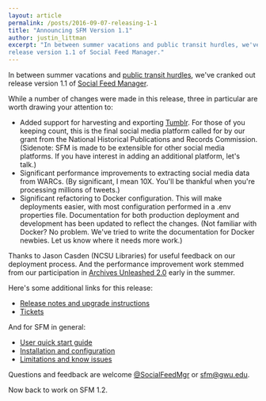 ```yaml
---
layout: article
permalink: /posts/2016-09-07-releasing-1-1
title: "Announcing SFM Version 1.1"
author: justin_littman 
excerpt: "In between summer vacations and public transit hurdles, we've cranked out 
release version 1.1 of Social Feed Manager."
---
```


In between summer vacations and [public transit hurdles](http://www.wmata.com/rail/safetrack.cfm), we've cranked out 
release version 1.1 of [Social Feed Manager](http://sfm.readthedocs.io/en/latest/index.html). 

While a number of changes were made in this release, three in particular are 
worth drawing your attention to:

* Added support for harvesting and exporting [Tumblr](https://www.tumblr.com).
  For those of you keeping count, this is the final social media platform 
  called for by our grant from the National Historical Publications and Records Commission. 
  (Sidenote: SFM is made to be extensible for other social media platforms. 
  If you have interest in adding an additional platform, let's talk.)
* Significant performance improvements to extracting social media data 
  from WARCs. (By significant, I mean 10X. You'll be thankful when
  you're processing millions of tweets.)
* Significant refactoring to Docker configuration. This will make deployments 
  easier, with most configuration performed in a .env properties file. 
  Documentation for both production deployment and development has been 
  updated to reflect the changes. (Not familiar with Docker? No problem.
  We've tried to write the documentation for Docker newbies. Let us know
  where it needs more work.)
  
Thanks to Jason Casden (NCSU Libraries) for useful feedback on our deployment
process. And the performance improvement work stemmed from our participation
in [Archives Unleashed 2.0](http://archivesunleashed.com/) early in the summer.
  
Here's some additional links for this release:

* [Release notes and upgrade instructions](https://github.com/gwu-libraries/sfm-docker/releases/tag/1.1.0)
* [Tickets](https://github.com/gwu-libraries/sfm-ui/issues?utf8=%E2%9C%93&q=milestone%3A1.1.0)

And for SFM in general:

* [User quick start guide](http://sfm.readthedocs.io/en/latest/quickstart.html)
* [Installation and configuration](http://sfm.readthedocs.io/en/latest/install.html)
* [Limitations and know issues](http://sfm.readthedocs.io/en/latest/limitations.html)

Questions and feedback are welcome [@SocialFeedMgr](http://twitter.com/SocialFeedMgr) or sfm@gwu.edu.

Now back to work on SFM 1.2.
